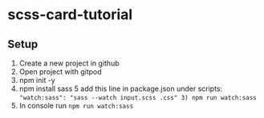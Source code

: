 # scss-card-tutorial

## Setup 

1. Create a new project in github
2. Open project with gitpod
3. npm init -y 
4. npm install sass
5 add this line in package.json under scripts: `"watch:sass": "sass --watch input.scss .css" 3) npm run watch:sass`
6. In console run `npm run watch:sass` 